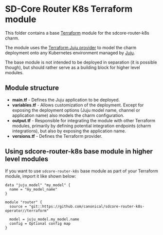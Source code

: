 # SD-Core Router K8s Terraform module

This folder contains a base [Terraform][Terraform] module for the sdcore-router-k8s charm.

The module uses the [Terraform Juju provider][Terraform Juju provider] to model the charm
deployment onto any Kubernetes environment managed by [Juju][Juju].

The base module is not intended to be deployed in separation (it is possible though), but should
rather serve as a building block for higher level modules.

## Module structure

- **main.tf** - Defines the Juju application to be deployed.
- **variables.tf** - Allows customization of the deployment. Except for exposing the deployment
  options (Juju model name, channel or application name) also models the charm configuration.
- **output.tf** - Responsible for integrating the module with other Terraform modules, primarily
  by defining potential integration endpoints (charm integrations), but also by exposing
  the application name.
- **versions.tf** - Defines the Terraform provider.

## Using sdcore-router-k8s base module in higher level modules

If you want to use `sdcore-router-k8s` base module as part of your Terraform module, import it
like shown below:

```text
data "juju_model" "my_model" {
  name = "my_model_name"
}

module "router" {
  source = "git::https://github.com/canonical/sdcore-router-k8s-operator//terraform"
  
  model = juju_model.my_model.name
  config = Optional config map
}
```


[Terraform]: https://www.terraform.io/
[Terraform Juju provider]: https://registry.terraform.io/providers/juju/juju/latest
[Juju]: https://juju.is
